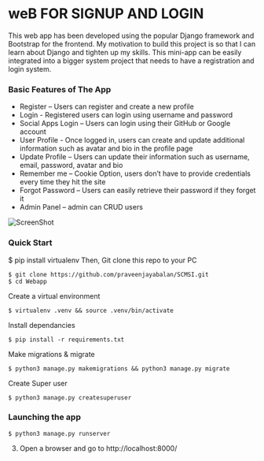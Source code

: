 # weB FOR SIGNUP AND LOGIN
This web app has been developed using the popular Django framework and Bootstrap for the frontend. My motivation to build this project is so that I can learn about Django and tighten up my skills. This mini-app can be easily integrated into a bigger system project that needs to have a registration and login system.

### Basic Features of The App
    
* Register – Users can register and create a new profile
* Login - Registered users can login using username and password
* Social Apps Login – Users can login using their GitHub or Google account
* User Profile - Once logged in, users can create and update additional information such as avatar and bio in the profile page
* Update Profile – Users can update their information such as username, email, password, avatar and bio
* Remember me – Cookie Option, users don’t have to provide credentials every time they hit the site
* Forgot Password – Users can easily retrieve their password if they forget it 
* Admin Panel – admin can CRUD users

![ScreenShot](https://user-images.githubusercontent.com/66206865/131695930-648342b0-010b-44b2-a419-15ad54d47869.png)


### Quick Start
$ pip install virtualenv
Then, Git clone this repo to your PC

    $ git clone https://github.com/praveenjayabalan/SCMSI.git
    $ cd Webapp
    
Create a virtual environment

    $ virtualenv .venv && source .venv/bin/activate
Install dependancies

    $ pip install -r requirements.txt
Make migrations & migrate

    $ python3 manage.py makemigrations && python3 manage.py migrate
Create Super user
    
    $ python3 manage.py createsuperuser

### Launching the app
    $ python3 manage.py runserver
   
3. Open a browser and go to http://localhost:8000/

